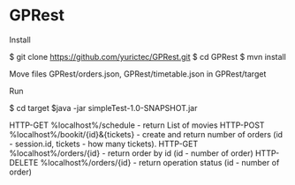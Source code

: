 # GPRest


Install

$ git clone https://github.com/yurictec/GPRest.git
$ cd GPRest
$ mvn install


Move files GPRest/orders.json, GPRest/timetable.json in GPRest/target


Run 

$ cd target
$java -jar simpleTest-1.0-SNAPSHOT.jar


HTTP-GET %localhost%/schedule - return List of movies
HTTP-POST %localhost%/bookit/{id}&{tickets} - create and return number of orders (id - session.id, tickets - how many tickets).
HTTP-GET %localhost%/orders/{id} - return order by id (id - number of order)
HTTP-DELETE %localhost%/orders/{id} - return operation status (id - number of order)

